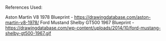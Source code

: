 References Used:

Aston Martin V8 1978 Blueprint - https://drawingdatabase.com/aston-martin-v8-1978/
Ford Mustand Shelby GT500 1967 Blueprint - https://drawingdatabase.com/wp-content/uploads/2014/10/ford-mustang-shelby-gt500-1967.gif
